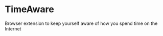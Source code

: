 TimeAware
=========

Browser extension to keep yourself aware of how you spend time on the Internet
